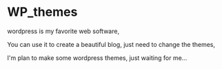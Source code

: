 WP_themes
=========

wordpress is my favorite web software,

You can use it to create a beautiful blog, just need to change the themes,

I'm plan to make some wordpress themes, just waiting for me...